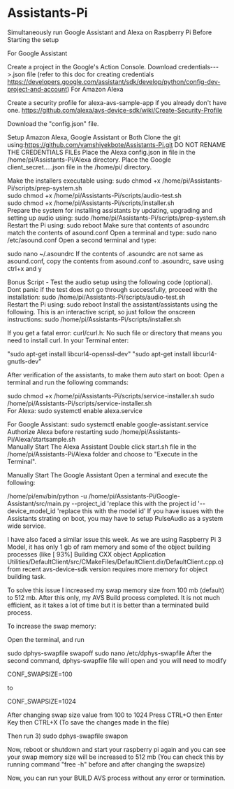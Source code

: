 # Assistants-Pi
Simultaneously run Google Assistant and Alexa on Raspberry Pi
Before Starting the setup

For Google Assistant

Create a project in the Google's Action Console.
Download credentials--->.json file (refer to this doc for creating credentials https://developers.google.com/assistant/sdk/develop/python/config-dev-project-and-account)
For Amazon Alexa

Create a security profile for alexa-avs-sample-app if you already don't have one.
https://github.com/alexa/avs-device-sdk/wiki/Create-Security-Profile

Download the "config.json" file.

Setup Amazon Alexa, Google Assistant or Both
Clone the git using:https://github.com/vamshiyekbote/Assistants-Pi.git
DO NOT RENAME THE CREDENTIALS FILEs
Place the Alexa config.json in file in the /home/pi/Assistants-Pi/Alexa directory.
Place the Google client_secret.....json file in the /home/pi/ directory.

Make the installers executable using:
sudo chmod +x /home/pi/Assistants-Pi/scripts/prep-system.sh    
sudo chmod +x /home/pi/Assistants-Pi/scripts/audio-test.sh   
sudo chmod +x /home/pi/Assistants-Pi/scripts/installer.sh  
Prepare the system for installing assistants by updating, upgrading and setting up audio using:
sudo /home/pi/Assistants-Pi/scripts/prep-system.sh
Restart the Pi using:
sudo reboot
Make sure that contents of asoundrc match the contents of asound.conf
Open a terminal and type:
sudo nano /etc/asound.conf
Open a second terminal and type:

sudo nano ~/.asoundrc
If the contents of .asoundrc are not same as asound.conf, copy the contents from asound.conf to .asoundrc, save using ctrl+x and y

Bonus Script - Test the audio setup using the following code (optional). Dont panic if the test does not go through successfully, proceed with the installation:
sudo /home/pi/Assistants-Pi/scripts/audio-test.sh  
Restart the Pi using:
sudo reboot
Install the assistant/assistants using the following. This is an interactive script, so just follow the onscreen instructions:
sudo /home/pi/Assistants-Pi/scripts/installer.sh  

If you get a fatal error: curl/curl.h: No such file or directory that means you need to install curl. In your Terminal enter:

"sudo apt-get install libcurl4-openssl-dev"
"sudo apt-get install libcurl4-gnutls-dev"

After verification of the assistants, to make them auto start on boot:
Open a terminal and run the following commands:

sudo chmod +x /home/pi/Assistants-Pi/scripts/service-installer.sh
sudo /home/pi/Assistants-Pi/scripts/service-installer.sh  
For Alexa:
sudo systemctl enable alexa.service  

For Google Assistant:
sudo systemctl enable google-assistant.service  
Authorize Alexa before restarting
sudo /home/pi/Assistants-Pi/Alexa/startsample.sh  
Manually Start The Alexa Assistant
Double click start.sh file in the /home/pi/Assistants-Pi/Alexa folder and choose to "Execute in the Terminal".

Manually Start The Google Assistant
Open a terminal and execute the following:

/home/pi/env/bin/python -u /home/pi/Assistants-Pi/Google-Assistant/src/main.py --project_id 'replace this with the project id '--device_model_id 'replace this with the model id'
If you have issues with the Assistants strating on boot, you may have to setup PulseAudio as a system wide service.


I have also faced a similar issue this week. As we are using Raspberry Pi 3 Model, it has only 1 gb of ram memory and some of the object building processes (like [ 93%] Building CXX object Application Utilities/DefaultClient/src/CMakeFiles/DefaultClient.dir/DefaultClient.cpp.o) from recent avs-device-sdk version requires more memory for object building task.

To solve this issue I increased my swap memory size from 100 mb (default) to 512 mb. After this only, my AVS Build process completed. It is not much efficient, as it takes a lot of time but it is better than a terminated build process.

To increase the swap memory:

Open the terminal, and run

sudo dphys-swapfile swapoff
sudo nano /etc/dphys-swapfile
After the second command, dphys-swapfile file will open and you will need to modify

CONF_SWAPSIZE=100

to

CONF_SWAPSIZE=1024

After changing swap size value from 100 to 1024
Press CTRL+O then Enter Key then CTRL+X
(To save the changes made in the file)

Then run
3) sudo dphys-swapfile swapon

Now, reboot or shutdown and start your raspberry pi again and you can see your swap memory size will be increased to 512 mb
(You can check this by running command "free -h" before and after changing the swapsize)

Now, you can run your BUILD AVS process without any error or termination.
